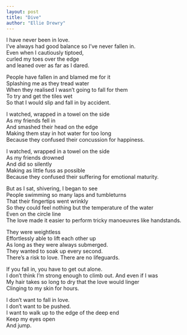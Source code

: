 ```yaml
---
layout: post
title: "Dive"
author: "Ellie Drewry"
---
```


I have never been in love.  
I’ve always had good balance so I’ve never fallen in.  
Even when I cautiously tiptoed,  
curled my toes over the edge  
and leaned over as far as I dared.  
<!--more-->

People have fallen in and blamed me for it  
Splashing me as they tread water  
When they realised I wasn’t going to fall for them  
To try and get the tiles wet  
So that I would slip and fall in by accident.

I watched, wrapped in a towel on the side  
As my friends fell in  
And smashed their head on the edge  
Making them stay in hot water for too long  
Because they confused their concussion for happiness. 

I watched, wrapped in a towel on the side  
As my friends drowned  
And did so silently  
Making as little fuss as possible  
Because they confused their suffering for emotional maturity.

But as I sat, shivering, I began to see  
People swimming so many laps and tumbleturns  
That their fingertips went wrinkly  
So they could feel nothing but the temperature of the water  
Even on the circle line  
The love made it easier to perform tricky manoeuvres like handstands.

They were weightless  
Effortlessly able to lift each other up  
As long as they were always submerged.  
They wanted to soak up every second.  
There’s a risk to love. There are no lifeguards.

If you fall in, you have to get out alone.  
I don’t think I’m strong enough to climb out. And even if I was  
My hair takes so long to dry that the love would linger  
Clinging to my skin for hours.  

I don’t want to fall in love.  
I don’t want to be pushed.  
I want to walk up to the edge of the deep end  
Keep my eyes open  
And jump.